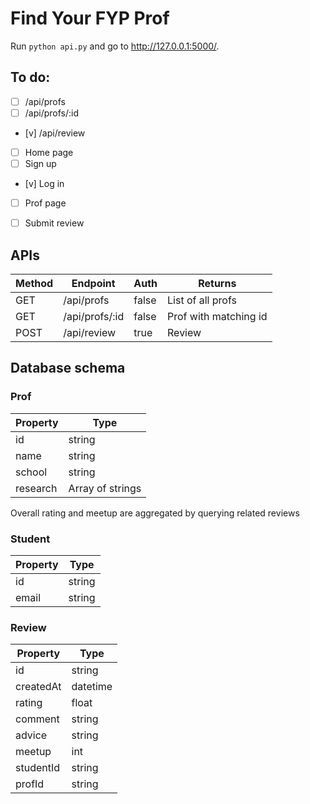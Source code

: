 # Find Your FYP Prof

Run `python api.py` and go to http://127.0.0.1:5000/.

## To do:
- [ ] /api/profs    
- [ ] /api/profs/:id
- [v] /api/review
- [ ] Home page
- [ ] Sign up
- [v] Log in
- [ ] Prof page
- [ ] Submit review


## APIs

| Method | Endpoint           | Auth  | Returns                 |
|--------|--------------------|-------|-------------------------|
| GET    | /api/profs         | false | List of all profs       |
| GET    | /api/profs/:id     | false | Prof with matching id   |
| POST   | /api/review        | true  | Review                  |

## Database schema

### Prof

| Property | Type             |
|----------|------------------|
| id       | string           |
| name     | string           |
| school   | string           |
| research | Array of strings |

Overall rating and meetup are aggregated by querying related reviews

### Student

| Property | Type             |
|----------|------------------|
| id       | string           |
| email    | string           |

### Review

| Property  | Type             |
|-----------|------------------|
| id        | string           |
| createdAt | datetime         |
| rating    | float            |
| comment   | string           |
| advice    | string           |
| meetup    | int              |
| studentId | string           |
| profId    | string           |

